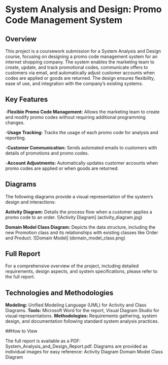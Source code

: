 
# System Analysis and Design: Promo Code Management System
## Overview
This project is a coursework submission for a System Analysis and Design course, focusing on designing a promo code management system for an internet shopping company. The system enables the marketing team to create, update, and track promotional codes, communicate offers to customers via email, and automatically adjust customer accounts when codes are applied or goods are returned. The design ensures flexibility, ease of use, and integration with the company’s existing systems.
## Key Features

-**Flexible Promo Code Management:** Allows the marketing team to create and modify promo codes without requiring additional programming changes.

-**Usage Tracking:** Tracks the usage of each promo code for analysis and reporting.

-**Customer Communication:** Sends automated emails to customers with details of promotions and promo codes.

-**Account Adjustments:** Automatically updates customer accounts when promo codes are applied or when goods are returned.

## Diagrams
The following diagrams provide a visual representation of the system’s design and interactions:

**Activity Diagram:** Details the process flow when a customer applies a promo code to an order.
![Activity Diagram] (activity_diagram.jpg)

**Domain Model Class Diagram:** Depicts the data structure, including the new Promotion class and its relationships with existing classes like Order and Product.
![Domain Model] (domain_model_class.png)

## Full Report
For a comprehensive overview of the project, including detailed requirements, design aspects, and system specifications, please refer to the full report.
## Technologies and Methodologies

**Modeling:** Unified Modeling Language (UML) for Activity and Class Diagrams.
**Tools:** Microsoft Word for the report, Visual Diagram Studio for visual representations.
**Methodologies:** Requirements gathering, system design, and documentation following standard system analysis practices.

##How to View

The full report is available as a PDF: System_Analysis_and_Design_Report.pdf.
Diagrams are provided as individual images for easy reference:
Activity Diagram
Domain Model Class Diagram





